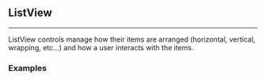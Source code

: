 ## ListView

----

ListView  controls manage how their items are arranged (horizontal, vertical, wrapping, etc…) and how a user interacts with the items.

### Examples
